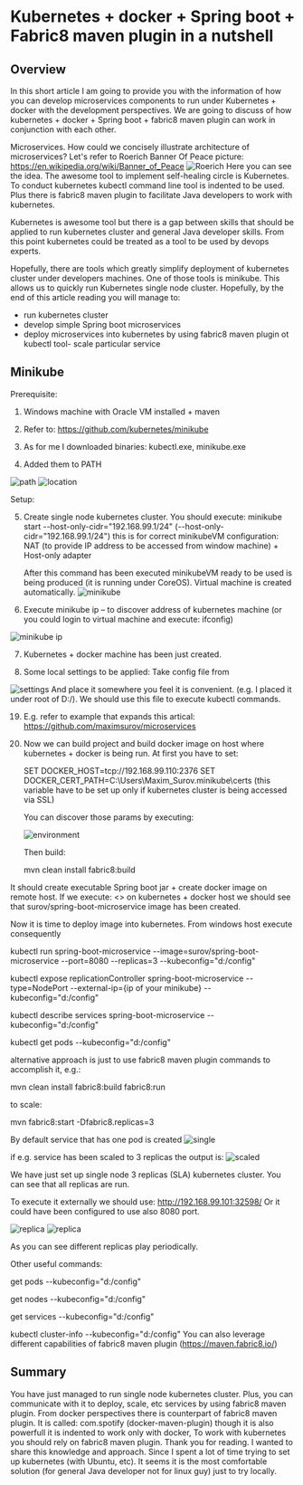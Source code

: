 

# Kubernetes + docker + Spring boot + Fabric8 maven plugin in a nutshell

## Overview

In this short article I am going to provide you with the information of how you can develop microservices components to run under Kubernetes + docker with the development perspectives. We are going to discuss of how kubernetes + docker + Spring boot + fabric8 maven plugin can work in conjunction with each other.

Microservices. How could we concisely illustrate architecture of microservices?  Let's refer to Roerich Banner Of Peace picture: https://en.wikipedia.org/wiki/Banner_of_Peace
![](docs/img/BannerOfPeace.png?raw=true "Roerich")
Here you can see the idea. The awesome tool to implement self-healing circle is Kubernetes. To conduct kubernetes kubectl command line tool is indented to be used. Plus there is fabric8 maven plugin to facilitate Java developers to work with kubernetes.

Kubernetes is awesome tool but there is a gap between skills that should be applied to run kubernetes cluster and general Java developer skills. From this point kubernetes could be treated as a tool to be used by devops experts.

Hopefully, there are tools which greatly simplify deployment of kubernetes cluster under developers machines. One of those tools is minikube. This allows us to quickly run Kubernetes single node cluster.
Hopefully, by the end of this article reading you will manage to:

- run kubernetes cluster
- develop simple Spring boot microservices
- deploy microservices into kubernetes by using fabric8 maven plugin ot kubectl tool- scale particular service


## Minikube

Prerequisite:

1. Windows machine with Oracle VM installed + maven

2. Refer to: https://github.com/kubernetes/minikube

3. As for me I downloaded binaries: kubectl.exe, minikube.exe

4. Added them to PATH

![](docs/img/path.png?raw=true "path")
![](docs/img/location.png?raw=true "location")

Setup:

5. Create single node kubernetes cluster. You should execute:
     minikube start --host-only-cidr="192.168.99.1/24"
     (--host-only-cidr="192.168.99.1/24") this is for correct minikubeVM configuration: NAT (to provide IP address to be accessed from window machine) + Host-only adapter

     After this command has been executed minikubeVM ready to be used is being produced (it is running under CoreOS).  Virtual machine is created automatically.
      ![](docs/img/minikube.png?raw=true "minikube")


6. Execute minikube ip – to discover address of kubernetes machine (or you could login to virtual machine and execute: ifconfig)

  ![](docs/img/ip.png?raw=true "minikube ip")


7. Kubernetes + docker machine has been just created.

8. Some local settings to be applied:
Take config file from

 ![](docs/img/settings.png?raw=true "settings")
  And place it somewhere you feel it is convenient. (e.g. I placed it under root of D:/). We should use this file to execute kubectl commands.  

19.  E.g. refer to example that expands this artical:  https://github.com/maximsurov/microservices

10. Now we can build project and build docker image on host where kubernetes + docker is being run.
    At first you have to set:

    SET DOCKER_HOST=tcp://192.168.99.110:2376
    SET DOCKER_CERT_PATH=C:\Users\Maxim_Surov\.minikube\certs
    (this variable have to be set up only if kubernetes cluster is being accessed via SSL)

    You can discover those params by executing:

    ![](docs/img/environment.png?raw=true "environment") 
     
    Then build:

    mvn clean install fabric8:build

It should create executable Spring boot jar + create docker image on remote host.
If we execute: <<docker images>> on kubernetes + docker host we should see that surov/spring-boot-microservice image has been created.

Now it is time to deploy image into kubernetes. From windows host execute consequently 

 kubectl run spring-boot-microservice --image=surov/spring-boot-microservice --port=8080 --replicas=3 --kubeconfig="d:/config"
 
 kubectl expose replicationController spring-boot-microservice --type=NodePort --external-ip={ip of your minikube} --kubeconfig="d:/config"
 
 kubectl describe services spring-boot-microservice --kubeconfig="d:/config"
 
 kubectl get pods --kubeconfig="d:/config"

 alternative approach is just to use fabric8 maven plugin commands to accomplish it, e.g.:
 
 mvn clean install fabric8:build fabric8:run
 
 to scale:
 
 mvn fabric8:start -Dfabric8.replicas=3
 
 By default service that has one pod is created
 ![](docs/img/single.png?raw=true "single")
 
 if e.g. service has been scaled to 3 replicas the output is:
 ![](docs/img/whole.png?raw=true "scaled")
 
 We have just set up single node 3 replicas (SLA) kubernetes cluster. You can see that all replicas are run.

 To execute it externally we should use: http://192.168.99.101:32598/
 Or it could have been configured to use also 8080 port.
 
 ![](docs/img/replica1.png?raw=true "replica")
 ![](docs/img/replica2.png?raw=true "replica")
 
 As you can see different replicas play periodically.

Other useful commands:

 get pods --kubeconfig="d:/config"

 get nodes --kubeconfig="d:/config"

 get services --kubeconfig="d:/config"

 kubectl cluster-info --kubeconfig="d:/config" 
You can also leverage different capabilities of fabric8 maven plugin (https://maven.fabric8.io/)

 
## Summary
You have just managed to run single node kubernetes cluster. Plus, you can communicate with it to deploy, scale, etc services by using fabric8 maven plugin.
From docker perspectives there is counterpart of fabric8 maven plugin. It is called: com.spotify (docker-maven-plugin) though it is also powerfull it is indented to work only with docker, To work with kubernetes you should rely on fabric8 maven plugin.
Thank you for reading. I wanted to share this knowledge and approach. Since I spent a lot of time trying to set up kubernetes (with Ubuntu, etc). It seems it is the most comfortable solution (for general Java developer not for linux guy) just to try locally.
 
